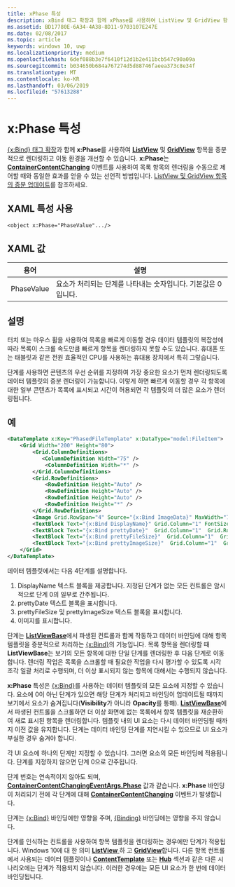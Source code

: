 ```yaml
---
title: xPhase 특성
description: xBind 태그 확장과 함께 xPhase를 사용하여 ListView 및 GridView 항목을 증분적으로 렌더링하고 이동 환경을 개선할 수 있습니다.
ms.assetid: BD17780E-6A34-4A38-8D11-9703107E247E
ms.date: 02/08/2017
ms.topic: article
keywords: windows 10, uwp
ms.localizationpriority: medium
ms.openlocfilehash: 6def088b3e7f6410f12d1b2e411bcb547c90a09a
ms.sourcegitcommit: b034650b684a767274d5d88746faeea373c8e34f
ms.translationtype: MT
ms.contentlocale: ko-KR
ms.lasthandoff: 03/06/2019
ms.locfileid: "57613288"
---
```

# <a name="xphase-attribute"></a>x:Phase 특성


[{x:Bind} 태그 확장](x-bind-markup-extension.md)과 함께 **x:Phase**를 사용하여 [**ListView**](https://msdn.microsoft.com/library/windows/apps/br242878) 및 [**GridView**](https://msdn.microsoft.com/library/windows/apps/br242705) 항목을 증분적으로 렌더링하고 이동 환경을 개선할 수 있습니다. **x:Phase**는 [**ContainerContentChanging**](https://msdn.microsoft.com/library/windows/apps/dn298914) 이벤트를 사용하여 목록 항목의 렌더링을 수동으로 제어할 때와 동일한 효과를 얻을 수 있는 선언적 방법입니다. [ListView 및 GridView 항목의 증분 업데이트](../debug-test-perf/optimize-gridview-and-listview.md#update-items-incrementally)를 참조하세요.

## <a name="xaml-attribute-usage"></a>XAML 특성 사용


``` syntax
<object x:Phase="PhaseValue".../>
```

## <a name="xaml-values"></a>XAML 값


| 용어 | 설명 |
|------|-------------|
| PhaseValue | 요소가 처리되는 단계를 나타내는 숫자입니다. 기본값은 0입니다. | 

## <a name="remarks"></a>설명

터치 또는 마우스 휠을 사용하여 목록을 빠르게 이동할 경우 데이터 템플릿의 복잡성에 따라 목록이 스크롤 속도만큼 빠르게 항목을 렌더링하지 못할 수도 있습니다. 휴대폰 또는 태블릿과 같은 전원 효율적인 CPU를 사용하는 휴대용 장치에서 특히 그렇습니다.

단계를 사용하면 콘텐츠의 우선 순위를 지정하여 가장 중요한 요소가 먼저 렌더링되도록 데이터 템플릿의 증분 렌더링이 가능합니다. 이렇게 하면 빠르게 이동할 경우 각 항목에 대한 일부 콘텐츠가 목록에 표시되고 시간이 허용되면 각 템플릿의 더 많은 요소가 렌더링됩니다.

## <a name="example"></a>예

```xml
<DataTemplate x:Key="PhasedFileTemplate" x:DataType="model:FileItem">
    <Grid Width="200" Height="80">
        <Grid.ColumnDefinitions>
           <ColumnDefinition Width="75" />
            <ColumnDefinition Width="*" />
        </Grid.ColumnDefinitions>
        <Grid.RowDefinitions>
            <RowDefinition Height="Auto" />
            <RowDefinition Height="Auto" />
            <RowDefinition Height="Auto" />
            <RowDefinition Height="*" />
        </Grid.RowDefinitions>
        <Image Grid.RowSpan="4" Source="{x:Bind ImageData}" MaxWidth="70" MaxHeight="70" x:Phase="3"/>
        <TextBlock Text="{x:Bind DisplayName}" Grid.Column="1" FontSize="12"/>
        <TextBlock Text="{x:Bind prettyDate}"  Grid.Column="1"  Grid.Row="1" FontSize="12" x:Phase="1"/>
        <TextBlock Text="{x:Bind prettyFileSize}"  Grid.Column="1"  Grid.Row="2" FontSize="12" x:Phase="2"/>
        <TextBlock Text="{x:Bind prettyImageSize}"  Grid.Column="1"  Grid.Row="3" FontSize="12" x:Phase="2"/>
    </Grid>
</DataTemplate>
```

데이터 템플릿에서는 다음 4단계를 설명합니다.

1.  DisplayName 텍스트 블록을 제공합니다. 지정된 단계가 없는 모든 컨트롤은 암시적으로 단계 0의 일부로 간주됩니다.
2.  prettyDate 텍스트 블록을 표시합니다.
3.  prettyFileSize 및 prettyImageSize 텍스트 블록을 표시합니다.
4.  이미지를 표시합니다.

단계는 [**ListViewBase**](https://msdn.microsoft.com/library/windows/apps/br242879)에서 파생된 컨트롤과 함께 작동하고 데이터 바인딩에 대해 항목 템플릿을 증분적으로 처리하는 [{x:Bind}](x-bind-markup-extension.md)의 기능입니다. 목록 항목을 렌더링할 때 **ListViewBase**는 보기의 모든 항목에 대한 단일 단계를 렌더링한 후 다음 단계로 이동합니다. 렌더링 작업은 목록을 스크롤할 때 필요한 작업을 다시 평가할 수 있도록 시각 조각 일괄 처리로 수행되며, 더 이상 표시되지 않는 항목에 대해서는 수행되지 않습니다.

**x:Phase** 특성은 [{x:Bind}](x-bind-markup-extension.md)를 사용하는 데이터 템플릿의 모든 요소에 지정할 수 있습니다. 요소에 0이 아닌 단계가 있으면 해당 단계가 처리되고 바인딩이 업데이트될 때까지 보기에서 요소가 숨겨집니다(**Visibility**가 아니라 **Opacity**를 통해). [  **ListViewBase**](https://msdn.microsoft.com/library/windows/apps/br242879)에서 파생된 컨트롤을 스크롤하면 더 이상 화면에 없는 목록에서 항목 템플릿을 재순환하여 새로 표시된 항목을 렌더링합니다. 템플릿 내의 UI 요소는 다시 데이터 바인딩될 때까지 이전 값을 유지합니다. 단계는 데이터 바인딩 단계를 지연시킬 수 있으므로 UI 요소가 부실한 경우 숨겨야 합니다.

각 UI 요소에 하나의 단계만 지정할 수 있습니다. 그러면 요소의 모든 바인딩에 적용됩니다. 단계를 지정하지 않으면 단계 0으로 간주됩니다.

단계 번호는 연속적이지 않아도 되며, [**ContainerContentChangingEventArgs.Phase**](https://msdn.microsoft.com/library/windows/apps/dn298493) 값과 같습니다. **x:Phase** 바인딩이 처리되기 전에 각 단계에 대해 [**ContainerContentChanging**](https://msdn.microsoft.com/library/windows/apps/dn298914) 이벤트가 발생합니다.

단계는 [{x:Bind}](x-bind-markup-extension.md) 바인딩에만 영향을 주며, [{Binding}](binding-markup-extension.md) 바인딩에는 영향을 주지 않습니다.

단계를 인식하는 컨트롤을 사용하여 항목 템플릿을 렌더링하는 경우에만 단계가 적용됩니다. Windows 10에 대 한 의미 [ **ListView** ](https://msdn.microsoft.com/library/windows/apps/br242878) 하 고 [ **GridView**](https://msdn.microsoft.com/library/windows/apps/br242705)합니다. 다른 항목 컨트롤에서 사용되는 데이터 템플릿이나 [**ContentTemplate**](https://msdn.microsoft.com/library/windows/apps/br209369) 또는 [**Hub**](https://msdn.microsoft.com/library/windows/apps/dn251843) 섹션과 같은 다른 시나리오에는 단계가 적용되지 않습니다. 이러한 경우에는 모든 UI 요소가 한 번에 데이터 바인딩됩니다.

